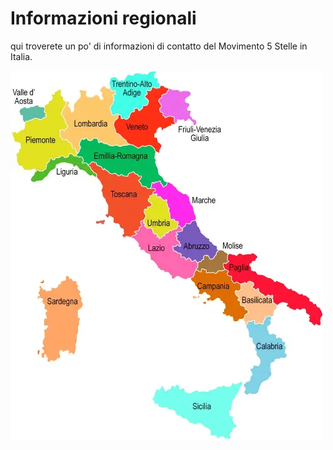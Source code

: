# Informazioni regionali

qui troverete un po' di informazioni di contatto del Movimento 5 Stelle in Italia.

![](../assets/images/italia-regioni.webp)
